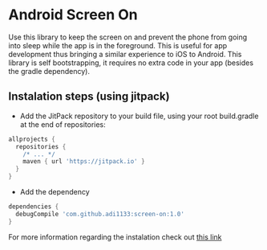 # Android Screen On

Use this library to keep the screen on and prevent the phone from going into sleep while the app is in the foreground.
This is useful for app development thus bringing a similar experience to iOS to Android. This library is self bootstrapping, it requires no extra code in your app (besides the gradle dependency).

## Instalation steps (using jitpack)
- Add the JitPack repository to your build file, using your root build.gradle at the end of repositories:
```groovy
allprojects {
  repositories {
    /* ... */
    maven { url 'https://jitpack.io' }
  }
}
```
- Add the dependency
```groovy
dependencies {
  debugCompile 'com.github.adi1133:screen-on:1.0'
}
```


For more information regarding the instalation check out [this link](https://jitpack.io/#adi1133/screen-on/1.0) 
